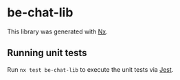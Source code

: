 # be-chat-lib

This library was generated with [Nx](https://nx.dev).

## Running unit tests

Run `nx test be-chat-lib` to execute the unit tests via [Jest](https://jestjs.io).

